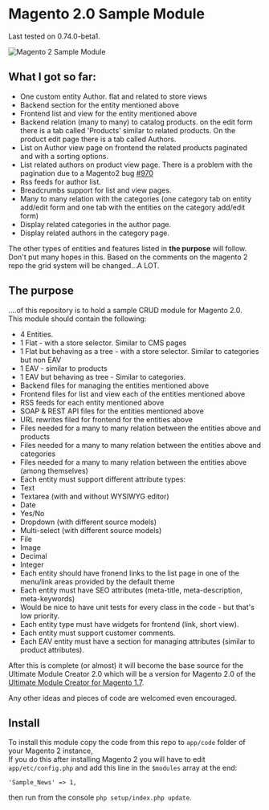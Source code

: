 Magento 2.0 Sample Module
====================

Last tested on 0.74.0-beta1.


![Magento 2 Sample Module](http://i.imgur.com/Ma6v2gs.jpg)

What I got so far:
----------

 - One custom entity Author. flat and related to store views
 - Backend section for the entity mentioned above
 - Frontend list and view for the entity mentioned above
 - Backend relation (many to many) to catalog products. on the edit form there is a tab called 'Products' similar to related products. On the product edit page there is a tab called Authors. 
 - List on Author view page on frontend the related products paginated and with a sorting options.
 - List related authors on product view page. There is a problem with the pagination due to a Magento2 bug [#970](https://github.com/magento/magento2/issues/970)
 - Rss feeds for author list.
 - Breadcrumbs support for list and view pages.
 - Many to many relation with the categories (one category tab on entity add/edit form and one tab with the entities on the category add/edit form)
 - Display related categories in the author page.
 - Display related authors in the category page.


The other types of entities and features listed in **the purpose** will follow.  
Don't put many hopes in this. Based on the comments on the magento 2 repo the grid system will be changed...A LOT.  

The purpose 
----------

....of this repository is to hold a sample CRUD module for Magento 2.0.  
This module should contain the following: 

 * 4 Entities. 
  * 1 Flat - with a store selector. Similar to CMS pages
  * 1 Flat but behaving as a tree - with a store selector. Similar to categories but non EAV
  * 1 EAV - similar to products
  * 1 EAV but behaving as tree - Similar to categories.
 * Backend files for managing the entities mentioned above
 * Frontend files for list and view each of the entities mentioned above
 * RSS feeds for each entity mentioned above
 * SOAP & REST API files for the entities mentioned above
 * URL rewrites filed for frontend for the entities above
 * Files needed for a many to many relation between the entities above and products
 * Files needed for a many to many relation between the entities above and categories
 * Files needed for a many to many relation between the entities above (among themselves)
 * Each entity must support different attribute types:
  * Text
  * Textarea (with and without WYSIWYG editor)
  * Date
  * Yes/No
  * Dropdown (with different source models)
  * Multi-select (with different source models)
  * File
  * Image
  * Decimal
  * Integer
 * Each entity should have fronend links to the list page in one of the menu/link areas provided by the default theme
 * Each entity must have SEO attributes (meta-title, meta-description, meta-keywords)
 * Would be nice to have unit tests for every class in the code - but that's low priority.
 * Each entity type must have widgets for frontend (link, short view).
 * Each entity must support customer comments.
 * Each EAV entity must have a section for managing attributes (similar to product attributes).
 
After this is complete (or almost) it will become the base source for the Ultimate Module Creator 2.0 which will be a version for Magento 2.0 of the [Ultimate Module Creator for Magento 1.7](https://github.com/tzyganu/UMC1.9). 

Any other ideas and pieces of code are welcomed even encouraged.

Install
-----

To install this module copy the code from this repo to `app/code` folder of your Magento 2 instance,  
If you do this after installing Magento 2 you will have to edit `app/etc/config.php` and add this line in the  `$modules` array at the end:

    'Sample_News' => 1, 
	
then run from the console `php setup/index.php update`.
 
